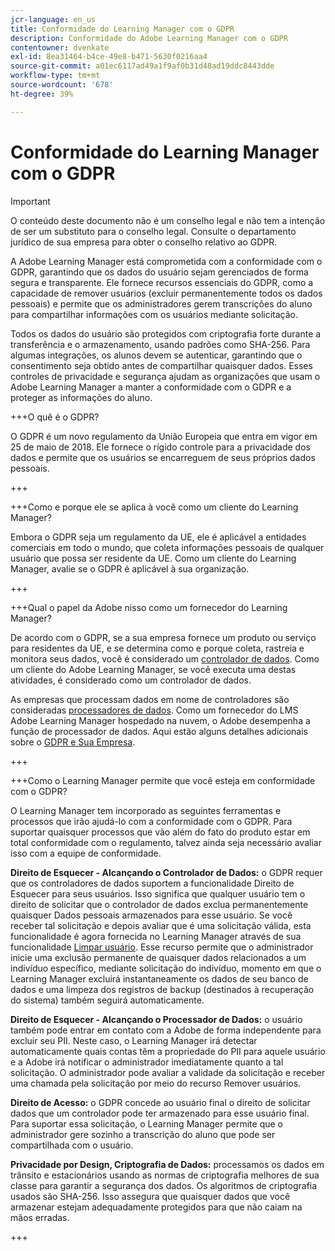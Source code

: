 ```yaml
---
jcr-language: en_us
title: Conformidade do Learning Manager com o GDPR
description: Conformidade do Adobe Learning Manager com o GDPR
contentowner: dvenkate
exl-id: 8ea31464-b4ce-49e8-b471-5630f0216aa4
source-git-commit: a01ec6117ad49a1f9af0b31d48ad19ddc8443dde
workflow-type: tm+mt
source-wordcount: '678'
ht-degree: 39%

---
```


# Conformidade do Learning Manager com o GDPR

>[!IMPORTANT]
>
>O conteúdo deste documento não é um conselho legal e não tem a intenção de ser um substituto para o conselho legal. Consulte o departamento jurídico de sua empresa para obter o conselho relativo ao GDPR.

A Adobe Learning Manager está comprometida com a conformidade com o GDPR, garantindo que os dados do usuário sejam gerenciados de forma segura e transparente. Ele fornece recursos essenciais do GDPR, como a capacidade de remover usuários (excluir permanentemente todos os dados pessoais) e permite que os administradores gerem transcrições do aluno para compartilhar informações com os usuários mediante solicitação.

Todos os dados do usuário são protegidos com criptografia forte durante a transferência e o armazenamento, usando padrões como SHA-256. Para algumas integrações, os alunos devem se autenticar, garantindo que o consentimento seja obtido antes de compartilhar quaisquer dados. Esses controles de privacidade e segurança ajudam as organizações que usam o Adobe Learning Manager a manter a conformidade com o GDPR e a proteger as informações do aluno.

+++O quê é o GDPR?

O GDPR é um novo regulamento da União Europeia que entra em vigor em 25 de maio de 2018. Ele fornece o rígido controle para a privacidade dos dados e permite que os usuários se encarreguem de seus próprios dados pessoais.

+++

+++Como e porque ele se aplica à você como um cliente do Learning Manager?

Embora o GDPR seja um regulamento da UE, ele é aplicável a entidades comerciais em todo o mundo, que coleta informações pessoais de qualquer usuário que possa ser residente da UE.  Como um cliente do Learning Manager, avalie se o GDPR é aplicável à sua organização.

+++

+++Qual o papel da Adobe nisso como um fornecedor do Learning Manager?

De acordo com o GDPR, se a sua empresa fornece um produto ou serviço para residentes da UE, e se determina como e porque coleta, rastreia e monitora seus dados, você é considerado um [controlador de dados](https://gdpr-info.eu/art-24-gdpr/). Como um cliente do Adobe Learning Manager, se você executa uma destas atividades, é considerado como um controlador de dados.

As empresas que processam dados em nome de controladores são consideradas [processadores de dados](https://gdpr-info.eu/art-28-gdpr/). Como um fornecedor do LMS Adobe Learning Manager hospedado na nuvem, o Adobe desempenha a função de processador de dados. Aqui estão alguns detalhes adicionais sobre o [GDPR e Sua Empresa](https://www.adobe.com/privacy/general-data-protection-regulation.html).

+++

+++Como o Learning Manager permite que você esteja em conformidade com o GDPR?

O Learning Manager tem incorporado as seguintes ferramentas e processos que irão ajudá-lo com a conformidade com o GDPR. Para suportar quaisquer processos que vão além do fato do produto estar em total conformidade com o regulamento, talvez ainda seja necessário avaliar isso com a equipe de conformidade.

**Direito de Esquecer - Alcançando o Controlador de Dados:** o GDPR requer que os controladores de dados suportem a funcionalidade Direito de Esquecer para seus usuários. Isso significa que qualquer usuário tem o direito de solicitar que o controlador de dados exclua permanentemente quaisquer Dados pessoais armazenados para esse usuário. Se você receber tal solicitação e depois avaliar que é uma solicitação válida, esta funcionalidade é agora fornecida no Learning Manager através de sua funcionalidade [Limpar usuário](../administrators/feature-summary/purge-users.md). Esse recurso permite que o administrador inicie uma exclusão permanente de quaisquer dados relacionados a um indivíduo específico, mediante solicitação do indivíduo, momento em que o Learning Manager excluirá instantaneamente os dados de seu banco de dados e uma limpeza dos registros de backup (destinados à recuperação do sistema) também seguirá automaticamente.

**Direito de Esquecer - Alcançando o Processador de Dados:** o usuário também pode entrar em contato com a Adobe de forma independente para excluir seu PII. Neste caso, o Learning Manager irá detectar automaticamente quais contas têm a propriedade do PII para aquele usuário e a Adobe irá notificar o administrador imediatamente quanto a tal solicitação. O administrador pode avaliar a validade da solicitação e receber uma chamada pela solicitação por meio do recurso Remover usuários.

**Direito de Acesso:** o GDPR concede ao usuário final o direito de solicitar dados que um controlador pode ter armazenado para esse usuário final. Para suportar essa solicitação, o Learning Manager permite que o administrador gere sozinho a transcrição do aluno que pode ser compartilhada com o usuário.

**Privacidade por Design, Criptografia de Dados:** processamos os dados em trânsito e estacionários usando as normas de criptografia melhores de sua classe para garantir a segurança dos dados. Os algoritmos de criptografia usados são SHA-256. Isso assegura que quaisquer dados que você armazenar estejam adequadamente protegidos para que não caiam na mãos erradas.

+++

